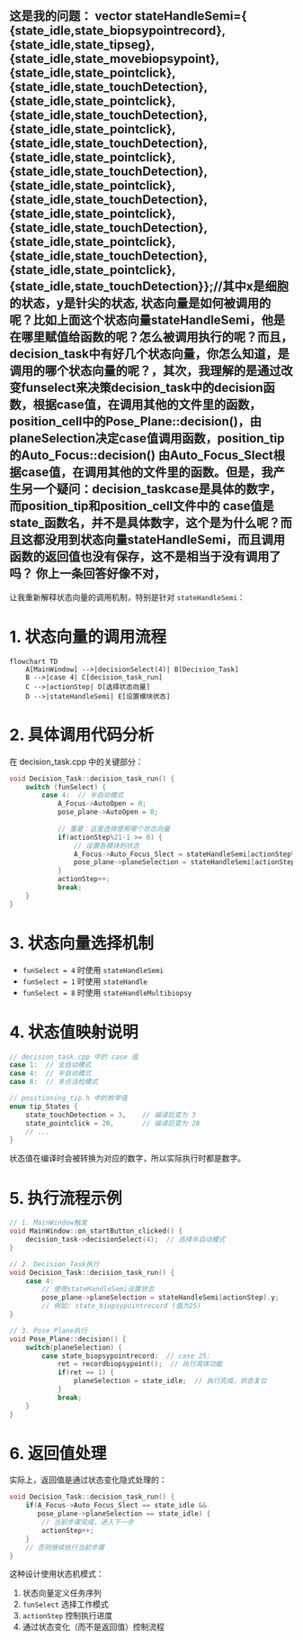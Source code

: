 这是我的问题： vector<Point2i> stateHandleSemi={
            {state_idle,state_biopsypointrecord},
            {state_idle,state_tipseg},
            {state_idle,state_movebiopsypoint},
            {state_idle,state_pointclick},
            {state_idle,state_touchDetection},
            {state_idle,state_pointclick},
            {state_idle,state_touchDetection},
        {state_idle,state_pointclick},
        {state_idle,state_touchDetection},
        {state_idle,state_pointclick},
        {state_idle,state_touchDetection},
        {state_idle,state_pointclick},
        {state_idle,state_touchDetection},
        {state_idle,state_pointclick},
        {state_idle,state_touchDetection},
        {state_idle,state_pointclick},
        {state_idle,state_touchDetection},
        {state_idle,state_pointclick},
        {state_idle,state_touchDetection}};//其中x是细胞的状态，y是针尖的状态,
        状态向量是如何被调用的呢？比如上面这个状态向量stateHandleSemi，他是在哪里赋值给函数的呢？怎么被调用执行的呢？而且，decision_task中有好几个状态向量，你怎么知道，是调用的哪个状态向量的呢？，其次，我理解的是通过改变funselect来决策decision_task中的decision函数，根据case值，在调用其他的文件里的函数，position_cell中的Pose_Plane::decision()，由planeSelection决定case值调用函数，position_tip 的Auto_Focus::decision() 由Auto_Focus_Slect根据case值，在调用其他的文件里的函数。但是，我产生另一个疑问：decision_taskcase是具体的数字，而position_tip和position_cell文件中的 case值是state_函数名，并不是具体数字，这个是为什么呢？而且这都没用到状态向量stateHandleSemi，而且调用函数的返回值也没有保存，这不是相当于没有调用了吗？
        你上一条回答好像不对，
--------------------------------------------------------------------------------

让我重新解释状态向量的调用机制，特别是针对 `stateHandleSemi`：

# 1. 状态向量的调用流程

```mermaid
flowchart TD
    A[MainWindow] -->|decisionSelect(4)| B[Decision_Task]
    B -->|case 4| C[decision_task_run]
    C -->|actionStep| D[选择状态向量]
    D -->|stateHandleSemi| E[设置模块状态]
```

# 2. 具体调用代码分析

在 decision_task.cpp 中的关键部分：
```cpp
void Decision_Task::decision_task_run() {
    switch (funSelect) {
        case 4:  // 半自动模式
            A_Focus->AutoOpen = 0;
            pose_plane->AutoOpen = 0;
            
            // 重要：这里选择使用哪个状态向量
            if(actionStep%21-1 >= 0) {
                // 设置各模块的状态
                A_Focus->Auto_Focus_Slect = stateHandleSemi[actionStep%21-1].x;
                pose_plane->planeSelection = stateHandleSemi[actionStep%21-1].y;
            }
            actionStep++;
            break;
    }
}
```

# 3. 状态向量选择机制

- `funSelect = 4` 时使用 `stateHandleSemi`
- `funSelect = 1` 时使用 `stateHandle`
- `funSelect = 8` 时使用 `stateHandleMultibiopsy`

# 4. 状态值映射说明

```cpp
// decision_task.cpp 中的 case 值
case 1:  // 全自动模式
case 4:  // 半自动模式
case 8:  // 多点活检模式

// positioning_tip.h 中的枚举值
enum tip_States {
    state_touchDetection = 3,    // 编译后变为 3
    state_pointclick = 20,       // 编译后变为 20
    // ...
}
```

状态值在编译时会被转换为对应的数字，所以实际执行时都是数字。

# 5. 执行流程示例

```cpp
// 1. MainWindow触发
void MainWindow::on_startButton_clicked() {
    decision_task->decisionSelect(4);  // 选择半自动模式
}

// 2. Decision_Task执行
void Decision_Task::decision_task_run() {
    case 4:
        // 使用stateHandleSemi设置状态
        pose_plane->planeSelection = stateHandleSemi[actionStep].y;
        // 例如: state_biopsypointrecord (值为25)
}

// 3. Pose_Plane执行
void Pose_Plane::decision() {
    switch(planeSelection) {
        case state_biopsypointrecord:  // case 25:
            ret = recordbiopsypoint();  // 执行具体功能
            if(ret == 1) {
                planeSelection = state_idle;  // 执行完成，状态复位
            }
            break;
    }
}
```

# 6. 返回值处理

实际上，返回值是通过状态变化隐式处理的：
```cpp
void Decision_Task::decision_task_run() {
    if(A_Focus->Auto_Focus_Slect == state_idle && 
       pose_plane->planeSelection == state_idle) {
        // 当前步骤完成，进入下一步
        actionStep++;
    }
    // 否则继续执行当前步骤
}
```

这种设计使用状态机模式：
1. 状态向量定义任务序列
2. `funSelect` 选择工作模式
3. `actionStep` 控制执行进度
4. 通过状态变化（而不是返回值）控制流程
